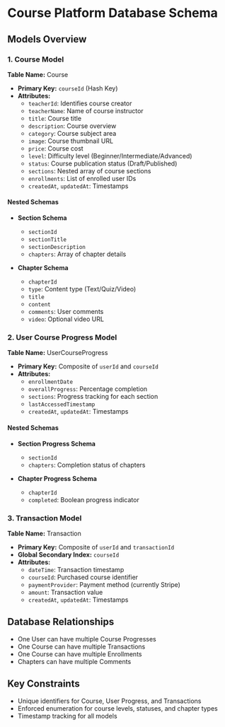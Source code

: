 # Course Platform Database Schema

## Models Overview

### 1. Course Model
**Table Name:** Course
- **Primary Key:** `courseId` (Hash Key)
- **Attributes:**
  - `teacherId`: Identifies course creator
  - `teacherName`: Name of course instructor
  - `title`: Course title
  - `description`: Course overview
  - `category`: Course subject area
  - `image`: Course thumbnail URL
  - `price`: Course cost
  - `level`: Difficulty level (Beginner/Intermediate/Advanced)
  - `status`: Course publication status (Draft/Published)
  - `sections`: Nested array of course sections
  - `enrollments`: List of enrolled user IDs
  - `createdAt`, `updatedAt`: Timestamps

#### Nested Schemas
- **Section Schema**
  - `sectionId`
  - `sectionTitle`
  - `sectionDescription`
  - `chapters`: Array of chapter details

- **Chapter Schema**
  - `chapterId`
  - `type`: Content type (Text/Quiz/Video)
  - `title`
  - `content`
  - `comments`: User comments
  - `video`: Optional video URL

### 2. User Course Progress Model
**Table Name:** UserCourseProgress
- **Primary Key:** Composite of `userId` and `courseId`
- **Attributes:**
  - `enrollmentDate`
  - `overallProgress`: Percentage completion
  - `sections`: Progress tracking for each section
  - `lastAccessedTimestamp`
  - `createdAt`, `updatedAt`: Timestamps

#### Nested Schemas
- **Section Progress Schema**
  - `sectionId`
  - `chapters`: Completion status of chapters

- **Chapter Progress Schema**
  - `chapterId`
  - `completed`: Boolean progress indicator

### 3. Transaction Model
**Table Name:** Transaction
- **Primary Key:** Composite of `userId` and `transactionId`
- **Global Secondary Index:** `courseId`
- **Attributes:**
  - `dateTime`: Transaction timestamp
  - `courseId`: Purchased course identifier
  - `paymentProvider`: Payment method (currently Stripe)
  - `amount`: Transaction value
  - `createdAt`, `updatedAt`: Timestamps

## Database Relationships
- One User can have multiple Course Progresses
- One Course can have multiple Transactions
- One Course can have multiple Enrollments
- Chapters can have multiple Comments

## Key Constraints
- Unique identifiers for Course, User Progress, and Transactions
- Enforced enumeration for course levels, statuses, and chapter types
- Timestamp tracking for all models